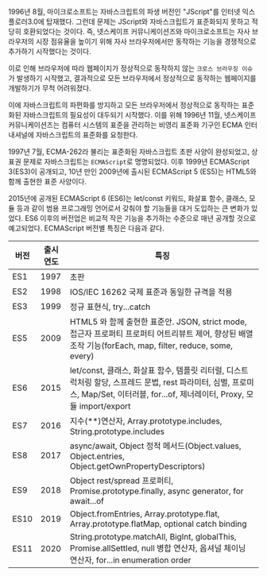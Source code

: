 1996년 8월, 마이크로소프트는 자바스크립트의 파생 버전인 "JScript"를 인터넷 익스플로러3.0에 탑재했다. 그런데 문제는 JScript와 자바스크립트가 표준화되지 못하고 적당히 호환되었다는 것이다. 즉, 넷스케이프 커뮤니케이션즈와 마이크로소프트는 자사 브라우저의 시장 점유율을 높이기 위해 자사 브라우저에서만 동작하는 기능을 경쟁적으로 추가하기 시작했다는 것이다.

이로 인해 브라우저에 따라 웹페이지가 정상적으로 동작하지 않는 `크로스 브라우징 이슈`가 발생하기 시작했고, 결과적으로 모든 브라우저에서 정상적으로 동작하는 웹페이지를 개발하기가 무척 어려워졌다.

이에 자바스크립트의 파편화를 방지하고 모든 브라우저에서 정상적으로 동작하는 표준화된 자바스크립트의 필요성이 대두되기 시작했다. 이를 위해 1996년 11월, 넷스케이프 커뮤니케이션즈는 컴퓨터 시스템의 표준을 관리하는 비영리 표준화 기구인 ECMA 인터내셔널에 자바스크립트의 표준화를 요청한다.

1997년 7월, ECMA-262라 불리는 표준화된 자바스크립트 초판 사양이 완성되었고, 상표권 문제로 자바스크립트는 `ECMAScript`로 명명되었다. 이후 1999년 ECMAScript 3(ES3)이 공개되고, 10년 만인 2009년에 출시된 ECMAScript 5 (ES5)는 HTML5와 함께 출현한 표준 사양이다.

2015년에 공개된 ECMAScript 6 (ES6)는 let/const 키워드, 화살표 함수, 클래스, 모듈 등과 같이 범용 프로그래밍 언어로서 갖춰야 할 기능들을 대거 도입하는 큰 변화가 있었다. ES6 이후의 버전업은 비교적 작은 기능을 추가하는 수준으로 매년 공개할 것으로 예고되었다. ECMAScript 버전별 특징은 다음과 같다.

| 버전 | 출시연도 | 특징 |
|---|---|---|
|ES1|1997|초판|
|ES2|1998|IOS/IEC 16262 국제 표준과 동일한 규격을 적용|
|ES3|1999|정규 표현식, try...catch|
|ES5|2009|HTML5 와 함께 출현한 표준안. JSON, strict mode, 접근자 프로퍼티 프로퍼티 어트리뷰트 제어, 향상된 배열 조작 기능(forEach, map, filter, reduce, some, every)|
|ES6|2015|let/const, 클래스, 화살표 함수, 템플릿 리터럴, 디스트럭처링 할당, 스프레드 문법, rest 파라미터, 심벌, 프로미스, Map/Set, 이터러블, for...of, 제너레이터, Proxy, 모듈 import/export|
|ES7|2016|지수(\*\*)연산자, Array.prototype.includes, String.prototype.includes|
|ES8|2017|async/await, Object 정적 메서드(Object.values, Object.entries, Object.getOwnPropertyDescriptors)|
|ES9|2018|Object rest/spread 프로퍼티, Promise.prototype.finally, async generator, for await...of|
|ES10|2019|Object.fromEntries, Array.prototype.flat, Array.prototype.flatMap, optional catch binding|
|ES11|2020|String.prototype.matchAll, BigInt, globalThis, Promise.allSettled, null 병합 연산자, 옵셔널 체이닝 연산자, for...in enumeration order|

